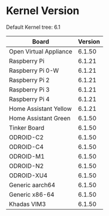
# Kernel Version

Default Kernel tree: 6.1

| Board | Version |
|-------|---------|
| Open Virtual Appliance | 6.1.50 |
| Raspberry Pi | 6.1.21 |
| Raspberry Pi 0-W | 6.1.21 |
| Raspberry Pi 2 | 6.1.21 |
| Raspberry Pi 3 | 6.1.21 |
| Raspberry Pi 4 | 6.1.21 |
| Home Assistant Yellow | 6.1.21 |
| Home Assistant Green | 6.1.50 |
| Tinker Board | 6.1.50 |
| ODROID-C2 | 6.1.50 |
| ODROID-C4 | 6.1.50 |
| ODROID-M1 | 6.1.50 |
| ODROID-N2 | 6.1.50 |
| ODROID-XU4 | 6.1.50 |
| Generic aarch64 | 6.1.50 |
| Generic x86-64 | 6.1.50 |
| Khadas VIM3 | 6.1.50 |
